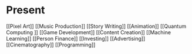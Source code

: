 # Present
[[Pixel Art]]
[[Music Production]] 
[[Story Writing]] 
[[Animation]] 
[[Quantum Computing ]]
[[Game Development]] 
[[Content Creation]] 
[[Machine Learning]] 
[[Person Finance]] 
[[Investing]]
[[Advertising]] 
[[Cinematography]]
[[Programming]]

